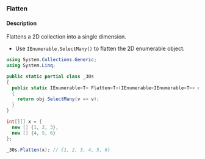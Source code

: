 ### Flatten

#### Description



Flattens a 2D collection into a single dimension.

- Use `IEnumerable.SelectMany()` to flatten the 2D enumerable object.

```csharp
using System.Collections.Generic;
using System.Linq;

public static partial class _30s 
{
  public static IEnumerable<T> Flatten<T>(IEnumerable<IEnumerable<T>> obj) 
  {
    return obj.SelectMany(v => v);
  }
}
```

```csharp
int[][] x = {
  new [] {1, 2, 3},
  new [] {4, 5, 6}
};

_30s.Flatten(x); // {1, 2, 3, 4, 5, 6}
```
